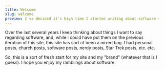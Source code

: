 ```yaml
---
title: Welcome
slug: welcome
preview: I've decided it's high time I started writing about software since software is what I do day in and day out…
---
```


Over the last several years I keep thinking about things I want to say regarding software, and, while I could have put them on the previous iteration of this site, this site has sort of been a mixed bag. I had personal posts, church posts, software posts, nerdy posts, Star Trek posts, etc. etc.

So, this is a sort of fresh start for my site and my "brand" (whatever that is I guess). I hope you enjoy my ramblings about software.
